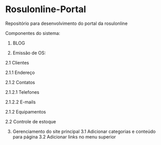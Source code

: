# Rosulonline-Portal
Repositório para desenvolvimento do portal da rosulonline

Componentes do sistema:
1. BLOG

2. Emissão de OS:

2.1 Clientes

2.1.1 Endereço

2.1.2 Contatos

2.1.2.1 Telefones

2.1.2.2 E-mails

2.1.2 Equipamentos

2.2 Controle de estoque

3. Gerenciamento do site principal
3.1 Adicionar categorias e conteúdo para página
3.2 Adicionar links no menu superior